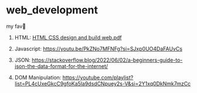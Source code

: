 # web_development
my fav💫
1. HTML:
   [HTML CSS design and build web.pdf](https://github.com/user-attachments/files/16840452/HTML.CSS.design.and.build.web.pdf)

2. Javascript: https://youtu.be/PkZNo7MFNFg?si=SJxp0UO4DaFAUvCs
   
4. JSON: https://stackoverflow.blog/2022/06/02/a-beginners-guide-to-json-the-data-format-for-the-internet/

5. DOM Manipulation: https://youtube.com/playlist?list=PL4cUxeGkcC9gfoKa5la9dsdCNpuey2s-V&si=2Y1xq0DkNmk7mzCc


